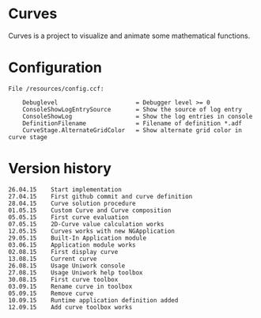 Curves
===============

Curves is a project to visualize and animate some mathematical functions.


Configuration
===============

    File /resources/config.ccf:
        
        Debuglevel                      = Debugger level >= 0
        ConsoleShowLogEntrySource       = Show the source of log entry
        ConsoleShowLog                  = Show the log entries in console
        DefinitionFilename              = Filename of definition *.adf
        CurveStage.AlternateGridColor   = Show alternate grid color in curve stage

Version history
===============

    26.04.15    Start implementation
    27.04.15    First github commit and curve definition
    28.04.15    Curve solution procedure
    01.05.15    Custom Curve and Curve composition
    05.05.15    First curve evaluation
    07.05.15    2D-Curve value calculation works
    12.05.15    Curves works with new NGApplication
    29.05.15    Built-In Application module
    03.06.15    Application module works
    02.08.15    First display curve
    13.08.15    Current curve
    26.08.15    Usage Uniwork console
    27.08.15    Usage Uniwork help toolbox
    30.08.15    First curve toolbox
    03.09.15    Rename curve in toolbox
    05.09.15    Remove curve
    10.09.15    Runtime application definition added
    12.09.15    Add curve toolbox works